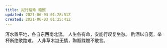 ```yaml
---
title: 拟行路难 鲍照
updated: 2021-06-03 01:28:51Z
created: 2021-06-03 01:25:41Z
---
```



泻水置平地，各自东西南北流。
人生各有命，安能行叹复坐愁。
酌酒以自宽，举杯断绝歌路难。
人非草木岂无情，踟蹰蹀躞不敢言。
